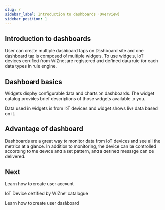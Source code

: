 ```yaml
---
slug: /
sidebar_label: Introduction to dashboards (Overview)
sidebar_position: 1
---
```



## Introduction to dashboards
User can create multiple dashboard taps on Dashboard site and one dashboard tap is composed of multiple widgets. To use widgets, IoT devices certified from WIZnet are registered and defined data rule for each data types in rule engine.


## Dashboard basics
Widgets display configurable data and charts on dashboards. The widget catalog provides brief descriptions of those widgets available to you.

Data used in widgets is from IoT devices and widget shows live data based on it. 

## Advantage of dashboard
Dashboards are a great way to monitor data from IoT devices and see all the metrics at a glance. In addition to monitoring, the device can be controlled according to the device and a set pattern, and a defined message can be delivered.

## Next
Learn how to create user account

IoT Device certified by WIZnet catalogue

Learn how to create user dashboard
